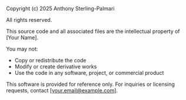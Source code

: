 Copyright (c) 2025 Anthony Sterling-Palmari

All rights reserved.

This source code and all associated files are the intellectual property of [Your Name].

You may not:
- Copy or redistribute the code
- Modify or create derivative works
- Use the code in any software, project, or commercial product

This software is provided for reference only. For inquiries or licensing requests, contact [your.email@example.com].
